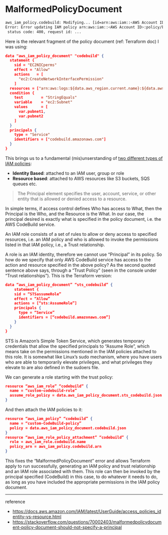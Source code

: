 # MalformedPolicyDocument

```bash
aws_iam_policy.codebuild: Modifying... [id=arn:aws:iam::<AWS Account ID>:policy/bot-dev-CodeBuild-policy]
Error: Error updating IAM policy arn:aws:iam::<AWS Account ID>:policy/bot-dev-CodeBuild-policy: MalformedPolicyDocument: Policy document should not specify a principal.
 status code: 400, request id: ...
```

Here is the relevant fragment of the policy document (ref: Terraform doc) I was using:

```json
data "aws_iam_policy_document" "codebuild" {
  statement {
    sid = "EC2NICperms"
    effect = "Allow"
    actions   = [
      "ec2:CreateNetworkInterfacePermission"
    ]
  resources = ["arn:aws:logs:${data.aws_region.current.name}:${data.aws_caller_identity.current.account_id}:network-interface/*"]
  condition {
    test        = "StringEquals"
    variable    = "ec2:Subnet"
    values      = [
      var.pubnet1,
      var.pubnet2
    ]
  }
  principals {
    type = "Service"
    identifiers = ["codebuild.amazonaws.com"]
  }
}
```

This brings us to a fundamental (mis)unserstanding of [two different types of IAM policies](https://docs.aws.amazon.com/IAM/latest/UserGuide/access_policies_identity-vs-resource.html):

- **Identity Based**: attached to an IAM user, group or role
- **Resource based**: attached to AWS resources like S3 buckets, SQS queues etc.

> The Principal element specifies the user, account, service, or other entity that is allowed or denied access to a resource.

In simple terms, if access control defines Who has access to What, then the Principal is the Who, and the Resource is the What. In our case, the principal desired is exactly what is specified in the policy document, i.e. the AWS CodeBuild service.

An IAM role consists of a set of rules to allow or deny access to specified resources, i.e. an IAM policy and who is allowed to invoke the permissions listed in that IAM policy, i.e., a Trust relationship.

A role is an IAM identity, therefore we cannot use “Principal” in its policy. So how do we specify that only AWS CodeBuild service has access to the action and resource specified in the above policy? As the second quoted sentence above says, through a “Trust Policy” (seen in the console under “Trust relationships”). This is the Terraform version:

```json
data “aws_iam_policy_document” “sts_codebuild” {
    statement {
    sid = “STSassumeRole”
    effect = “Allow”
    actions = [“sts:AssumeRole”]
    principals {
      type = “Service”
      identifiers = [“codebuild.amazonaws.com”]
    }
  }
}
```

STS is Amazon’s Simple Token Service, which generates temporary credentials that allow the specified principals to “Assume Role”, which means take on the permissions mentioned in the IAM policies attached to this role. It is somewhat like Linux’s sudo mechanism, where you have users who are able to temporarily elevate privileges, and what privileges they elevate to are also defined in the sudoers file.

We can generate a role starting with the trust policy:

```json
resource “aws_iam_role” “codebuild” {
  name = “custom-codebuild-role”
  assume_role_policy = data.aws_iam_policy_document.sts_codebuild.json
}
```

And then attach the IAM policies to it:

```json
resource “aws_iam_policy” “codebuild” {
  name = “custom-CodeBuild-policy”
  policy = data.aws_iam_policy_document.codebuild.json
}
resource “aws_iam_role_policy_attachment” “codebuild” {
  role = aws_iam_role.codebuild.name
  policy_arn = aws_iam_policy.codebuild.arn
}
```

This fixes the “MalformedPolicyDocument” error and allows Terraform apply to run successfully, generating an IAM policy and trust relationship and an IAM role associated with them. This role can then be invoked by the principal specified (CodeBuild) in this case, to do whatever it needs to do, as long as you have included the appropriate permissions in the IAM policy document.

---
reference
- https://docs.aws.amazon.com/IAM/latest/UserGuide/access_policies_identity-vs-resource.html
- https://stackoverflow.com/questions/70002403/malformedpolicydocument-policy-document-should-not-specify-a-principal